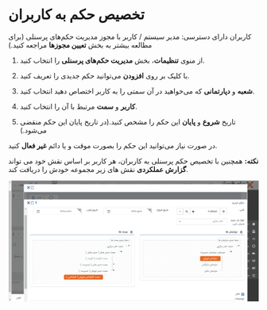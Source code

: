 # تخصیص حکم به کاربران 

کاربران دارای دسترسی‌: مدیر سیستم / کاربر با مجوز مدیریت حکم‌های پرسنلی (برای مطالعه بیشتر به بخش **تعیین مجوزها** مراجعه کنید.)

1)   از منوی **تنظیمات**، بخش  **مدیریت حکم‌های پرسنلی** را انتخاب کنید.

2)   با کلیک بر روی **افزودن** می‌توانید حکم جدیدی را تعریف کنید.

3)   **شعبه** و **دپارتمانی** که می‌خواهید در آن سمتی را به کاربر اختصاص دهید انتخاب کنید.

4)   **کاربر** و **سمت** مرتبط با آن را انتخاب کنید.

5)   تاریخ **شروع** و **پایان** این حکم را مشخص کنید.(در تاریخ پایان این حکم منقضی می‌شود.)

در صورت نیاز می‌توانید این حکم را بصورت موقت و یا دائم **غیر فعال** کنید.

**نکته:** همچنین با تخصیص حکم پرسنلی به کاربران، هر کاربر بر اساس نقش خود می تواند **گزارش عملکردی** نقش های زیر مجموعه خودش را دریافت کند. 

 ![](Personnel%20ruling.png)
